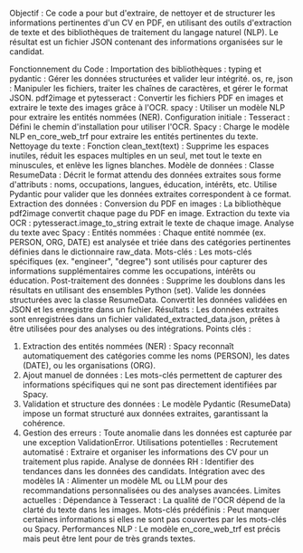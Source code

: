 Objectif :
Ce code a pour but d'extraire, de nettoyer et de structurer les informations pertinentes d'un CV en PDF, en utilisant des outils d'extraction de texte et des bibliothèques de traitement du langage naturel (NLP). Le résultat est un fichier JSON contenant des informations organisées sur le candidat.

Fonctionnement du Code :
Importation des bibliothèques :
typing et pydantic : Gérer les données structurées et valider leur intégrité.
os, re, json : Manipuler les fichiers, traiter les chaînes de caractères, et gérer le format JSON.
pdf2image et pytesseract : Convertir les fichiers PDF en images et extraire le texte des images grâce à l'OCR.
spacy : Utiliser un modèle NLP pour extraire les entités nommées (NER).
Configuration initiale :
Tesseract : Défini le chemin d'installation pour utiliser l'OCR.
Spacy : Charge le modèle NLP en_core_web_trf pour extraire les entités pertinentes du texte.
Nettoyage du texte :
Fonction clean_text(text) :
Supprime les espaces inutiles, réduit les espaces multiples en un seul, met tout le texte en minuscules, et enlève les lignes blanches.
Modèle de données :
Classe ResumeData :
Décrit le format attendu des données extraites sous forme d'attributs : noms, occupations, langues, éducation, intérêts, etc.
Utilise Pydantic pour valider que les données extraites correspondent à ce format.
Extraction des données :
Conversion du PDF en images :
La bibliothèque pdf2image convertit chaque page du PDF en image.
Extraction du texte via OCR :
pytesseract.image_to_string extrait le texte de chaque image.
Analyse du texte avec Spacy :
Entités nommées :
Chaque entité nommée (ex. PERSON, ORG, DATE) est analysée et triée dans des catégories pertinentes définies dans le dictionnaire raw_data.
Mots-clés :
Les mots-clés spécifiques (ex. "engineer", "degree") sont utilisés pour capturer des informations supplémentaires comme les occupations, intérêts ou éducation.
Post-traitement des données :
Supprime les doublons dans les résultats en utilisant des ensembles Python (set).
Valide les données structurées avec la classe ResumeData.
Convertit les données validées en JSON et les enregistre dans un fichier.
Résultats :
Les données extraites sont enregistrées dans un fichier validated_extracted_data.json, prêtes à être utilisées pour des analyses ou des intégrations.
Points clés :
1. Extraction des entités nommées (NER) :
Spacy reconnaît automatiquement des catégories comme les noms (PERSON), les dates (DATE), ou les organisations (ORG).
2. Ajout manuel de données :
Les mots-clés permettent de capturer des informations spécifiques qui ne sont pas directement identifiées par Spacy.
3. Validation et structure des données :
Le modèle Pydantic (ResumeData) impose un format structuré aux données extraites, garantissant la cohérence.
4. Gestion des erreurs :
Toute anomalie dans les données est capturée par une exception ValidationError.
Utilisations potentielles :
Recrutement automatisé : Extraire et organiser les informations des CV pour un traitement plus rapide.
Analyse de données RH : Identifier des tendances dans les données des candidats.
Intégration avec des modèles IA : Alimenter un modèle ML ou LLM pour des recommandations personnalisées ou des analyses avancées.
Limites actuelles :
Dépendance à Tesseract : La qualité de l'OCR dépend de la clarté du texte dans les images.
Mots-clés prédéfinis : Peut manquer certaines informations si elles ne sont pas couvertes par les mots-clés ou Spacy.
Performances NLP : Le modèle en_core_web_trf est précis mais peut être lent pour de très grands textes.
